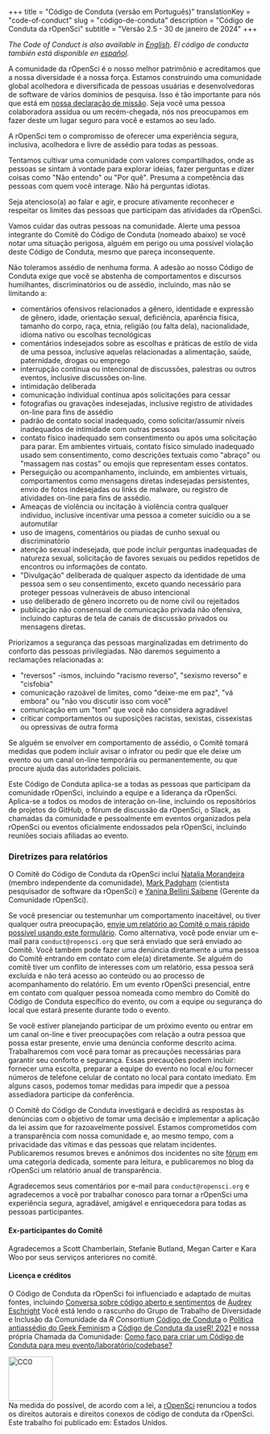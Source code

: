 +++
title = "Código de Conduta (versão em Português)"
translationKey = "code-of-conduct"
slug = "código-de-conduta"
description = "Código de Conduta da rOpenSci"
subtitle = "Versão 2.5 - 30 de janeiro de 2024"
+++

_The Code of Conduct is also available in [English](/code-of-conduct)._
_El código de conducta también está disponible en [español](/es/código-de-conducta/)._

A comunidade da rOpenSci é o nosso melhor patrimônio e acreditamos que a nossa diversidade é a nossa força. Estamos construindo uma comunidade global acolhedora e diversificada de pessoas usuárias e desenvolvedoras de software de vários domínios de pesquisa. Isso é tão importante para nós que está em [nossa declaração de missão](/about/). Seja você uma pessoa colaboradora assídua ou um recém-chegada, nós nos preocupamos em fazer deste um lugar seguro para você e estamos ao seu lado.

A rOpenSci tem o compromisso de oferecer uma experiência segura, inclusiva, acolhedora e livre de assédio para todas as pessoas.

Tentamos cultivar uma comunidade com valores compartilhados, onde as pessoas se sintam à vontade para explorar ideias, fazer perguntas e dizer coisas como "Não entendo" ou "Por quê". Presuma a competência das pessoas com quem você interage. Não há perguntas idiotas.

Seja atencioso(a) ao falar e agir, e procure ativamente reconhecer e respeitar os limites das pessoas que participam das atividades da rOpenSci.

Vamos cuidar das outras pessoas na comunidade. Alerte uma pessoa integrante do Comitê do Código de Conduta (nomeado abaixo) se você notar uma situação perigosa, alguém em perigo ou uma possível violação deste Código de Conduta, mesmo que pareça inconsequente.

Não toleramos assédio de nenhuma forma. A adesão ao nosso Código de Conduta exige que você se abstenha de comportamentos e discursos humilhantes, discriminatórios ou de assédio, incluindo, mas não se limitando a:

- comentários ofensivos relacionados a gênero, identidade e expressão de gênero, idade, orientação sexual, deficiência, aparência física, tamanho do corpo, raça, etnia, religião (ou falta dela), nacionalidade, idioma nativo ou escolhas tecnológicas
- comentários indesejados sobre as escolhas e práticas de estilo de vida de uma pessoa, inclusive aquelas relacionadas a alimentação, saúde, paternidade, drogas ou emprego
- interrupção contínua ou intencional de discussões, palestras ou outros eventos, inclusive discussões on-line.
- intimidação deliberada
- comunicação individual contínua após solicitações para cessar
- fotografias ou gravações indesejadas, inclusive registro de atividades on-line para fins de assédio
- padrão de contato social inadequado, como solicitar/assumir níveis inadequados de intimidade com outras pessoas
- contato físico inadequado sem consentimento ou após uma solicitação para parar. Em ambientes virtuais, contato físico simulado inadequado usado sem consentimento, como descrições textuais como "abraço" ou "massagem nas costas" ou emojis que representam esses contatos.
- Perseguição ou acompanhamento, incluindo, em ambientes virtuais, comportamentos como mensagens diretas indesejadas persistentes, envio de fotos indesejadas ou links de malware, ou registro de atividades on-line para fins de assédio.
- Ameaças de violência ou incitação à violência contra qualquer indivíduo, inclusive incentivar uma pessoa a cometer suicídio ou a se automutilar
- uso de imagens, comentários ou piadas de cunho sexual ou discriminatório
- atenção sexual indesejada, que pode incluir perguntas inadequadas de natureza sexual, solicitação de favores sexuais ou pedidos repetidos de encontros ou informações de contato.
- "Divulgação" deliberada de qualquer aspecto da identidade de uma pessoa sem o seu consentimento, exceto quando necessário para proteger pessoas vulneráveis de abuso intencional
- uso deliberado de gênero incorreto ou de nome civil ou rejeitados
- publicação não consensual de comunicação privada não ofensiva, incluindo capturas de tela de canais de discussão privados ou mensagens diretas.

Priorizamos a segurança das pessoas marginalizadas em detrimento do conforto das pessoas privilegiadas. Não daremos seguimento a reclamações relacionadas a:

- "reversos" -ismos, incluindo "racismo reverso", "sexismo reverso" e "cisfobia"
- comunicação razoável de limites, como "deixe-me em paz", "vá embora" ou "não vou discutir isso com você"
- comunicação em um "tom" que você não considera agradável
- criticar comportamentos ou suposições racistas, sexistas, cissexistas ou opressivas de outra forma

Se alguém se envolver em comportamento de assédio, o Comitê tomará medidas que podem incluir avisar o infrator ou pedir que ele deixe um evento ou um canal on-line temporária ou permanentemente, ou que procure ajuda das autoridades policiais.

Este Código de Conduta aplica-se a todas as pessoas que participam da comunidade rOpenSci, incluindo a equipe e a liderança da rOpenSci. Aplica-se a todos os modos de interação on-line, incluindo os repositórios de projetos do GitHub, o fórum de discussão da rOpenSci, o Slack, as chamadas da comunidade e pessoalmente em eventos organizados pela rOpenSci ou eventos oficialmente endossados pela rOpenSci, incluindo reuniões sociais afiliadas ao evento.

### Diretrizes para relatórios

O Comitê do Código de Conduta da rOpenSci inclui [Natalia Morandeira](https://nmorandeira.netlify.app) (membro independente da comunidade), [Mark Padgham](/author/mark-padgham) (cientista pesquisador de software da rOpenSci) e [Yanina Bellini Saibene](/author/yanina-bellini-saibene/) (Gerente da Comunidade rOpenSci).

Se você presenciar ou testemunhar um comportamento inaceitável, ou tiver qualquer outra preocupação, [envie um relatório ao Comitê o mais rápido possível usando este formulário](https://forms.gle/8zKztThp2yLJ6KYa6). Como alternativa, você pode enviar um e-mail para `conduct@ropensci.org` que será enviado que será enviado ao Comitê. Você também pode fazer uma denúncia diretamente a uma pessoa do Comitê entrando em contato com ele(a) diretamente. Se alguém do comitê tiver um conflito de interesses com um relatório, essa pessoa será excluída e não terá acesso ao conteúdo ou ao processo de acompanhamento do relatório. Em um evento rOpenSci presencial, entre em contato com qualquer pessoa nomeada como membro do Comitê do Código de Conduta específico do evento, ou com a equipe ou segurança do local que estará presente durante todo o evento.

Se você estiver planejando participar de um próximo evento ou entrar em um canal on-line e tiver preocupações com relação a outra pessoa que possa estar presente, envie uma denúncia conforme descrito acima. Trabalharemos com você para tomar as precauções necessárias para garantir seu conforto e segurança. Essas precauções podem incluir: fornecer uma escolta, preparar a equipe do evento no local e/ou fornecer números de telefone celular de contato no local para contato imediato. Em alguns casos, podemos tomar medidas para impedir que a pessoa assediadora participe da conferência.

O Comitê do Código de Conduta investigará e decidirá as respostas às denúncias com o objetivo de tomar uma decisão e implementar a aplicação da lei assim que for razoavelmente possível. Estamos comprometidos com a transparência com nossa comunidade e, ao mesmo tempo, com a privacidade das vítimas e das pessoas que relatam incidentes. Publicaremos resumos breves e anônimos dos incidentes no site [fórum](https://discuss.ropensci.org/c/conduct) em uma categoria dedicada, somente para leitura, e publicaremos no blog da rOpenSci um relatório anual de transparência.

Agradecemos seus comentários por e-mail para `conduct@ropensci.org` e agradecemos a você por trabalhar conosco para tornar a rOpenSci uma experiência segura, agradável, amigável e enriquecedora para todas as pessoas participantes.

#### Ex-participantes do Comitê

Agradecemos a Scott Chamberlain, Stefanie Butland, Megan Carter e Kara Woo por seus serviços anteriores no comitê.

#### Licença e créditos

O Código de Conduta da rOpenSci foi influenciado e adaptado de muitas fontes, incluindo [Conversa sobre código aberto e sentimentos](https://youtu.be/nizfHxg8y3o) de [Audrey Eschright](https://lifeofaudrey.com/) Você está lendo o rascunho do Grupo de Trabalho de Diversidade e Inclusão da Comunidade da *R Consortium* [Código de Conduta](https://github.com/RConsortium/RCDI-WG/blob/0ca0a91dccc9296ff53a5806f52a2a49dbb8850d/conduct/code-of-conduct.md) o [Política antiassédio do Geek Feminism](https://geekfeminism.wikia.com/wiki/Community_anti-harassment/Policy) a [Código de Conduta da useR! 2021](https://user2021.r-project.org/participation/coc/) e nossa própria Chamada da Comunidade: [Como faço para criar um Código de Conduta para meu evento/laboratório/codebase?](/commcalls/2016-12-15/)

<p xmlns:dct="http://purl.org/dc/terms/" xmlns:vcard="http://www.w3.org/2001/vcard-rdf/3.0#">
  <a rel="license"
     href="https://creativecommons.org/publicdomain/zero/1.0/">
    <img src="https://i.creativecommons.org/p/zero/1.0/88x31.png" style="border-style: none; width: 88px;" alt="CC0" />
  </a>
  <br />
  Na medida do possível, de acordo com a lei, a
  <a rel="dct:publisher"
     href="https://ropensci.org/">
    <span property="dct:title">rOpenSci</span></a>
  renunciou a todos os direitos autorais e direitos conexos de
  <span property="dct:title">código de conduta da rOpenSci</span>.
Este trabalho foi publicado em:
<span property="vcard:Country" datatype="dct:ISO3166"
      content="US" about="https://ropensci.org/">
  Estados Unidos</span>.
</p>


